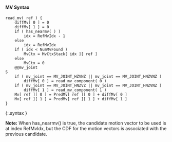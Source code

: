 #### MV Syntax

~~~~~
read_mv( ref ) {
    diffMv[ 0 ] = 0
    diffMv[ 1 ] = 0
    if ( has_nearmv( ) )
        idx = RefMvIdx - 1
    else
        idx = RefMvIdx
    if ( idx < NumMvFound )
        MvCtx = MvCtxStack[ idx ][ ref ]
    else
        MvCtx = 0
    @@mv_joint                                                               S
    if ( mv_joint == MV_JOINT_HZVNZ || mv_joint == MV_JOINT_HNZVNZ )
        diffMv[ 0 ] = read_mv_component( 0 )
    if ( mv_joint == MV_JOINT_HNZVZ || mv_joint == MV_JOINT_HNZVNZ )
        diffMv[ 1 ] = read_mv_component( 1 )
    Mv[ ref ][ 0 ] = PredMv[ ref ][ 0 ] + diffMv[ 0 ]
    Mv[ ref ][ 1 ] = PredMv[ ref ][ 1 ] + diffMv[ 1 ]
}
~~~~~
{:.syntax }

**Note:** When has_nearmv() is true, the candidate motion vector to be used is at index RefMvIdx, but the CDF for the motion vectors is associated with the previous candidate.
